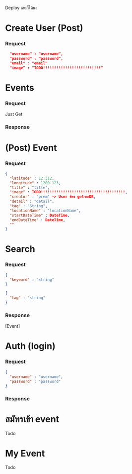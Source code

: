 Deploy เลยก็ได้นะ

# Create User (Post)
### Request
```json
  "username" : "username",
  "password" : "password",
  "email" : "email"
  "image" : "TODO!!!!!!!!!!!!!!!!!!!!!!!!!!"
```

# Events
### Request
Just Get
### Response

# (Post) Event 
### Request
```json
{
  "latitude" : 12.312,
  "longitude" : 1200.123,
  "title" : "title",
  "image" : TODO!!!!!!!!!!!!!!!!!!!!!!!!!!!!!!!!!!!!!!,
  "creator" : "prem" -> User ต้อง getจากDB,
  "detail" : "detail",
  "tag" : "String",
  "locationName" : "locationName",
  "startDateTime" : DateTime,
  "endDateTime" : DateTime,
  ""
}
```

# Search 
### Request
```json
{
  "keyword" : "string"
}
```

```json
{
  "tag" : "string"
}
```

### Response
[Event]

# Auth (login)
### Request
```json
{
  "username" : "username",
  "password" : "password"
}
```
### Response

# สมัทรเข้า event 
Todo
# My Event
Todo

